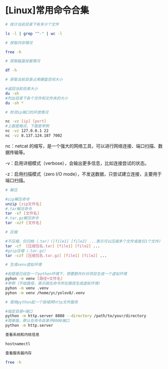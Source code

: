 # [Linux]常用命令合集


```Bash
# 统计当前目录下有多少个文件

ls -l | grep "^-" | wc -l
```

```Bash
# 获取内存情况

free -h
```

```Bash
# 获取磁盘挂载情况

df -h
```

```Bash
# 获取当前目录占用硬盘空间大小

#返回当前目录大小
du -sh
#列出目录下各个文件和文件夹的大小
du -sh *
```

```Bash
# 检测ip端口的开放情况

nc -vz [ip] [port]
#上面是格式，下面是举例
nc -vz 127.0.0.1 22
nc -vz 8.137.124.187 7002
```
<procedure title="解释：" id="inject-a-procedure">
    <p><shortcut>nc</shortcut>：netcat 的缩写，是一个强大的网络工具，可以进行网络连接、端口扫描、数据传输等。</p>
    <p><shortcut>-v</shortcut>：启用详细模式（verbose），会输出更多信息，比如连接尝试的状态。</p>
    <p><shortcut>-z</shortcut>：启用扫描模式（zero I/O mode），不发送数据，只尝试建立连接，主要用于端口扫描。</p>
</procedure>

```Bash
# 解压

#zip解压命令
unzip [zip文件名]
#.tar解压命令
tar -xf [文件名]
#.tar.gz解压命令
tar -xzf [文件名]
```

```Bash
# 压缩

#不压缩，仅归档（.tar）([file1] [file2] ...表示可以压缩多个文件或者仅1个文件)
tar -cf  [压缩包名.tar] [file1] [file2] ...
#gzip压缩（.tar.gz）
tar -czf [压缩包名.tar.gz] [file1] [file2] ...
```

```Bash
# 生成venv虚拟环境

#前提是已经在一个python环境下，想要额外针对项目生成一个虚拟环境
pyhon -m venv [路径+文件名]
#举例（不给路径，表示就在命令所在路径生成虚拟环境）
pyhon -m venv .venv
pyhon -m venv /home/yc/yolov8/.venv
```

```Bash
# 使用python起一个局域网http文件服务

#指定目录+端口
python -m http.server 8080 --directory /path/to/your/directory
#简单版，默认在命令目录开8000端口
python -m http.server
```

```Bash
查看系统和内核信息

hostnamectl
```
```Bash
查看服务器内存

free -h
```
    
